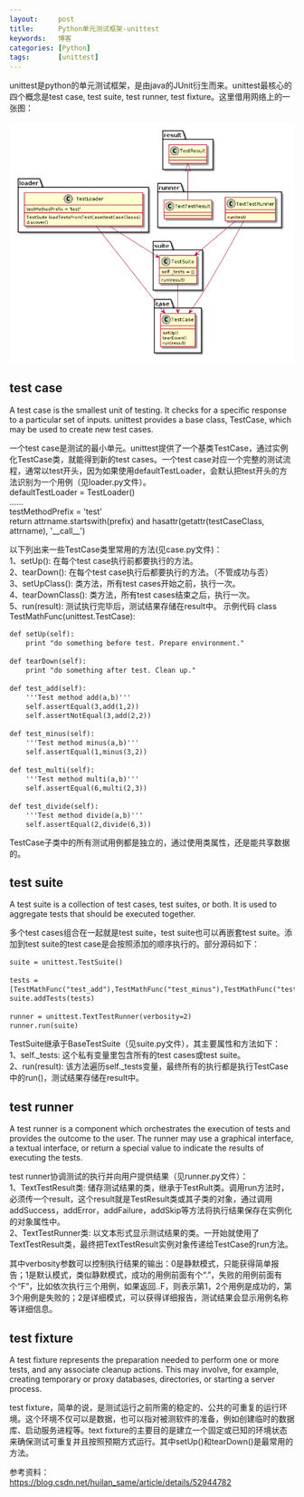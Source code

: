 ```yaml
---
layout:     post
title:      Python单元测试框架-unittest
keywords:   博客
categories: [Python]
tags:	    [unittest]
---
```


unittest是python的单元测试框架，是由java的JUnit衍生而来。unittest最核心的四个概念是test case, test suite, test runner, test fixture。这里借用网络上的一张图：

  ![](/images/images_2018/unittest.png)

## test case  

A test case is the smallest unit of testing. It checks for a specific response to a particular set of inputs. unittest provides a base class, TestCase, which may be used to create new test cases.

一个test case是测试的最小单元。unittest提供了一个基类TestCase，通过实例化TestCase类，就能得到新的test cases。一个test case对应一个完整的测试流程，通常以test开头，因为如果使用defaultTestLoader，会默认把test开头的方法识别为一个用例（见loader.py文件）。  
    defaultTestLoader = TestLoader()   
    ......   
    testMethodPrefix = 'test'   
    return attrname.startswith(prefix) and hasattr(getattr(testCaseClass, attrname), '\_\_call\_\_')
  
以下列出来一些TestCase类里常用的方法(见case.py文件)：  
1、setUp(): 在每个test case执行前都要执行的方法。  
2、tearDown(): 在每个test case执行后都要执行的方法。（不管成功与否）  
3、setUpClass(): 类方法，所有test cases开始之前，执行一次。   
4、tearDownClass(): 类方法，所有test cases结束之后，执行一次。    
5、run(result): 测试执行完毕后，测试结果存储在result中。
示例代码 class TestMathFunc(unittest.TestCase): 
    
    def setUp(self):
        print "do something before test. Prepare environment."
    
    def tearDown(self):
        print "do something after test. Clean up."
    
    def test_add(self):
        '''Test method add(a,b)'''
        self.assertEqual(3,add(1,2))
        self.assertNotEqual(3,add(2,2))
        
    def test_minus(self):
        '''Test method minus(a,b)'''
        self.assertEqual(1,minus(3,2))
        
    def test_multi(self):
        '''Test method multi(a,b)'''
        self.assertEqual(6,multi(2,3))
    
    def test_divide(self):
        '''Test method divide(a,b)'''
        self.assertEqual(2,divide(6,3))

TestCase子类中的所有测试用例都是独立的，通过使用类属性，还是能共享数据的。

## test suite   

A test suite is a collection of test cases, test suites, or both. It is used to aggregate tests that should be executed together. 
 
多个test cases组合在一起就是test suite，test suite也可以再嵌套test suite。添加到test suite的test case是会按照添加的顺序执行的。部分源码如下： 

    suite = unittest.TestSuite()
    
    tests = [TestMathFunc("test_add"),TestMathFunc("test_minus"),TestMathFunc("test_divide")]
    suite.addTests(tests)

    runner = unittest.TextTestRunner(verbosity=2)
    runner.run(suite)
 

TestSuite继承于BaseTestSuite（见suite.py文件），其主要属性和方法如下：   
1、self._tests: 这个私有变量里包含所有的test cases或test suite。  
2、run(result): 该方法遍历self._tests变量，最终所有的执行都是执行TestCase中的run()，测试结果存储在result中。

## test runner  

A test runner is a component which orchestrates the execution of tests and provides the outcome to the user. The runner may use a graphical interface, a textual interface, or return a special value to indicate the results of executing the tests.  

test runner协调测试的执行并向用户提供结果（见runner.py文件）：  
1、TextTestResult类: 储存测试结果的类，继承于TestRult类。调用run方法时，必须传一个result，这个result就是TestResult类或其子类的对象，通过调用addSuccess，addError，addFailure，addSkip等方法将执行结果保存在实例化的对象属性中。  
2、TextTestRunner类: 以文本形式显示测试结果的类。一开始就使用了TextTestResult类，最终把TextTestResult实例对象传递给TestCase的run方法。  

其中verbosity参数可以控制执行结果的输出：0是静默模式，只能获得简单报告；1是默认模式，类似静默模式，成功的用例前面有个“.”，失败的用例前面有个“F”，比如依次执行三个用例，如果返回..F，则表示第1，2个用例是成功的，第3个用例是失败的；2是详细模式，可以获得详细报告，测试结果会显示用例名称等详细信息。



##  test fixture  

A test fixture represents the preparation needed to perform one or more tests, and any associate cleanup actions. This may involve, for example, creating temporary or proxy databases, directories, or starting a server process.  

test fixture，简单的说，是测试运行之前所需的稳定的、公共的可重复的运行环境。这个环境不仅可以是数据，也可以指对被测软件的准备，例如创建临时的数据库、启动服务进程等。text fixture的主要目的是建立一个固定或已知的环境状态来确保测试可重复并且按照预期方式运行。其中setUp()和tearDown()是最常用的方法。   

参考资料：   
https://blog.csdn.net/huilan_same/article/details/52944782    







